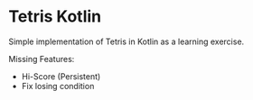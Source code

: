 # Tetris Kotlin

Simple implementation of Tetris in Kotlin as a learning exercise.

Missing Features:

- Hi-Score (Persistent)
- Fix losing condition